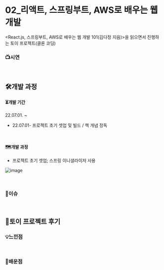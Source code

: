 # 02_리액트, 스프링부트, AWS로 배우는 웹 개발

<React.js, 스프링부트, AWS로 배우는 웹 개발 101(김다정 지음)>을 읽으면서 진행하는 토이 프로젝트(클론 코딩)

### 📺시연

<br>

## 🛠개발 과정

#### ⏳개발 기간

22.07.01. ~

- 22.07.01- 프로젝트 초기 셋업 및 빌드 / 책 개념 정독

<br>

#### 🗺개발 과정

- 프로젝트 초기 셋업; 스프링 이니셜라이저 사용

![image](https://user-images.githubusercontent.com/93081720/176720586-e3bb7139-c5df-40f5-b8ba-7ddce7d65329.png)

<br>



### 🧨이슈

<br>

## 🤔토이 프로젝트 후기

### 💡느낀점

<br>

### 🧠배운점

<br>
